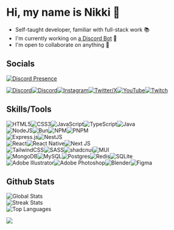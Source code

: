 # Hi, my name is Nikki 👋
- Self-taught developer, familiar with full-stack work 📚
- I'm currently working on [a Discord Bot](https://github.com/CuteNikki/discord-bot) 🚀
- I'm open to collaborate on anything 🤝

## Socials

[![Discord Presence](https://lanyard.kyrie25.me/api/303142922780672013?showBanner=animated&waveColor=f159aa)](https://discord.com/users/303142922780672013)

[<img src='https://img.shields.io/badge/cutenikki-%235865F2.svg?style=for-the-badge&logo=discord&logoColor=white' alt="Discord" />](https://discord.com/users/303142922780672013)[<img src='https://img.shields.io/badge/server-%235865F2.svg?style=for-the-badge&logo=discord&logoColor=white' alt="Discord" />](https://discord.gg/ACR6RBQj4y)[<img src='https://img.shields.io/badge/instagram-%23E4405F.svg?style=for-the-badge&logo=instagram&logoColor=white' alt="Instagram" />](https://instagram.com/blushingnikki)[<img src='https://img.shields.io/badge/twitter-%23000000.svg?style=for-the-badge&logo=x&logoColor=white' alt="Twitter/X" />](https://x.com/blushingnikki)[<img src='https://img.shields.io/badge/youtube-%23FF0000.svg?style=for-the-badge&logo=youtube&logoColor=white' alt="YouTube" />](https://youtube.com/@CutestNikki)[<img src='https://img.shields.io/badge/twitch-%239146FF.svg?style=for-the-badge&logo=twitch&logoColor=white' alt="Twitch" />](https://twitch.tv/cutenikki)

## Skills/Tools

![HTML5](https://img.shields.io/badge/html5-%23E34F26.svg?style=for-the-badge&logo=html5&logoColor=white)![CSS3](https://img.shields.io/badge/css3-%231572B6.svg?style=for-the-badge&logo=css3&logoColor=white)![JavaScript](https://img.shields.io/badge/javascript-%23F7DF1E.svg?style=for-the-badge&logo=javascript&logoColor=white)![TypeScript](https://img.shields.io/badge/typescript-%23007ACC.svg?style=for-the-badge&logo=typescript&logoColor=white)![Java](https://img.shields.io/badge/java-%23ED8B00.svg?style=for-the-badge&logo=openjdk&logoColor=white)
<br/>
![NodeJS](https://img.shields.io/badge/node.js-6DA55F?style=for-the-badge&logo=node.js&logoColor=white)![Bun](https://img.shields.io/badge/Bun-%23000000.svg?style=for-the-badge&logo=bun&logoColor=white)![NPM](https://img.shields.io/badge/NPM-%23CB3837.svg?style=for-the-badge&logo=npm&logoColor=white)![PNPM](https://img.shields.io/badge/pnpm-%23F69220.svg?style=for-the-badge&logo=pnpm&logoColor=white)
<br/>
![Express.js](https://img.shields.io/badge/express.js-%2361DAFB.svg?style=for-the-badge&logo=express&logoColor=white)![NestJS](https://img.shields.io/badge/nestjs-%23E0234E.svg?style=for-the-badge&logo=nestjs&logoColor=white)
<br/>
![React](https://img.shields.io/badge/react-%2361DAFB.svg?style=for-the-badge&logo=react&logoColor=white)![React Native](https://img.shields.io/badge/react_native-%2361DAFB.svg?style=for-the-badge&logo=react&logoColor=white)![Next JS](https://img.shields.io/badge/Next-black?style=for-the-badge&logo=next.js&logoColor=white)
<br/>
![TailwindCSS](https://img.shields.io/badge/tailwindcss-%2338B2AC.svg?style=for-the-badge&logo=tailwind-css&logoColor=white)![SASS](https://img.shields.io/badge/SASS-hotpink.svg?style=for-the-badge&logo=SASS&logoColor=white)![shadcnui](https://img.shields.io/badge/shadcnui-%23000000.svg?style=for-the-badge)![MUI](https://img.shields.io/badge/MUI-%230081CB.svg?style=for-the-badge&logo=mui&logoColor=white)
<br/>
![MongoDB](https://img.shields.io/badge/MongoDB-%234ea94b.svg?style=for-the-badge&logo=mongodb&logoColor=white)![MySQL](https://img.shields.io/badge/mysql-4479A1.svg?style=for-the-badge&logo=mysql&logoColor=white)![Postgres](https://img.shields.io/badge/postgres-%23316192.svg?style=for-the-badge&logo=postgresql&logoColor=white)![Redis](https://img.shields.io/badge/redis-%23DD0031.svg?style=for-the-badge&logo=redis&logoColor=white)![SQLite](https://img.shields.io/badge/sqlite-%2307405e.svg?style=for-the-badge&logo=sqlite&logoColor=white)
<br/>
![Adobe Illustrator](https://img.shields.io/badge/adobe%20illustrator-%23FF9A00.svg?style=for-the-badge&logo=adobe%20illustrator&logoColor=white)![Adobe Photoshop](https://img.shields.io/badge/adobe%20photoshop-%2331A8FF.svg?style=for-the-badge&logo=adobe%20photoshop&logoColor=white)![Blender](https://img.shields.io/badge/blender-%23F5792A.svg?style=for-the-badge&logo=blender&logoColor=white)![Figma](https://img.shields.io/badge/figma-%23F24E1E.svg?style=for-the-badge&logo=figma&logoColor=white)

## Github Stats

![Global Stats](https://github-readme-stats.vercel.app/api?username=cutenikki&show_icons=true&title_color=4F8CC9&text_color=9f9f9f&bg_color=00000000&hide_border=true&icon_color=4F8CC9&hide_title=true&count_private=true)
<br/>
![Streak Stats](https://github-readme-streak-stats.herokuapp.com?user=CuteNikki&hide_border=true&background=00000000&fire=4F8CC9&sideNums=9f9f9f&ring=4F8CC9&currStreakNum=9f9f9f&currStreakLabel=9f9f9f&sideLabels=9F9F9F&dates=9F9F9F&stroke=00000000)
<br/>
![Top Languages](https://github-readme-stats.vercel.app/api/top-langs/?username=cutenikki&langs_count=10&custom_title=Top%20%Languages&show_icons=true&title_color=9f9f9f&text_color=9f9f9f&bg_color=00000000&hide_border=true)

[![](https://visitcount.itsvg.in/api?id=cutenikki&label=Profile%20Views&color=1&icon=1&pretty=false)](https://visitcount.itsvg.in)
